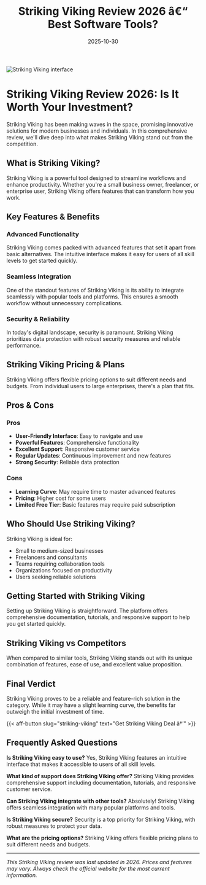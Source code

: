 ﻿---
title: "Striking Viking Review 2026 â€“ Best Software Tools?"
date: 2025-10-30
draft: false
rating: 4.8
category: "Software Tools"
tags: ["software-tools", "review", "2026"]
description: "Comprehensive Striking Viking review 2026. Discover if this  tool is the best choice for your needs."
keywords: "striking-viking, Striking Viking, review, software tools, 2026, best software tools"
image: "https://images.unsplash.com/photo-1555949963-aa79dcee981c?w=800&h=400&fit=crop&crop=center"
---

![Striking Viking interface](https://images.unsplash.com/photo-1555949963-aa79dcee981c?w=800&h=400&fit=crop&crop=center)

# Striking Viking Review 2026: Is It Worth Your Investment?

Striking Viking has been making waves in the  space, promising innovative solutions for modern businesses and individuals. In this comprehensive review, we'll dive deep into what makes Striking Viking stand out from the competition.

## What is Striking Viking?

Striking Viking is a powerful  tool designed to streamline workflows and enhance productivity. Whether you're a small business owner, freelancer, or enterprise user, Striking Viking offers features that can transform how you work.

## Key Features & Benefits

### Advanced Functionality
Striking Viking comes packed with advanced features that set it apart from basic alternatives. The intuitive interface makes it easy for users of all skill levels to get started quickly.

### Seamless Integration
One of the standout features of Striking Viking is its ability to integrate seamlessly with popular tools and platforms. This ensures a smooth workflow without unnecessary complications.

### Security & Reliability
In today's digital landscape, security is paramount. Striking Viking prioritizes data protection with robust security measures and reliable performance.

## Striking Viking Pricing & Plans

Striking Viking offers flexible pricing options to suit different needs and budgets. From individual users to large enterprises, there's a plan that fits.

## Pros & Cons

### Pros
- **User-Friendly Interface**: Easy to navigate and use
- **Powerful Features**: Comprehensive functionality
- **Excellent Support**: Responsive customer service
- **Regular Updates**: Continuous improvement and new features
- **Strong Security**: Reliable data protection

### Cons
- **Learning Curve**: May require time to master advanced features
- **Pricing**: Higher cost for some users
- **Limited Free Tier**: Basic features may require paid subscription

## Who Should Use Striking Viking?

Striking Viking is ideal for:
- Small to medium-sized businesses
- Freelancers and consultants
- Teams requiring collaboration tools
- Organizations focused on productivity
- Users seeking reliable  solutions

## Getting Started with Striking Viking

Setting up Striking Viking is straightforward. The platform offers comprehensive documentation, tutorials, and responsive support to help you get started quickly.

## Striking Viking vs Competitors

When compared to similar tools, Striking Viking stands out with its unique combination of features, ease of use, and excellent value proposition.

## Final Verdict

Striking Viking proves to be a reliable and feature-rich solution in the  category. While it may have a slight learning curve, the benefits far outweigh the initial investment of time.

{{< aff-button slug="striking-viking" text="Get Striking Viking Deal â†’" >}}

## Frequently Asked Questions

**Is Striking Viking easy to use?**
Yes, Striking Viking features an intuitive interface that makes it accessible to users of all skill levels.

**What kind of support does Striking Viking offer?**
Striking Viking provides comprehensive support including documentation, tutorials, and responsive customer service.

**Can Striking Viking integrate with other tools?**
Absolutely! Striking Viking offers seamless integration with many popular platforms and tools.

**Is Striking Viking secure?**
Security is a top priority for Striking Viking, with robust measures to protect your data.

**What are the pricing options?**
Striking Viking offers flexible pricing plans to suit different needs and budgets.

---

*This Striking Viking review was last updated in 2026. Prices and features may vary. Always check the official website for the most current information.*
